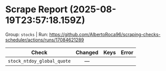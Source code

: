 # Scrape Report (2025-08-19T23:57:18.159Z)

Group: `stocks`  |  Run: https://github.com/AlbertoRoca96/scraping-checks-scheduler/actions/runs/17084621289

| Check | Changed | Keys | Error |
|---|:---:|:--|:--|
| `stock_ntdoy_global_quote` | — |  |  |

